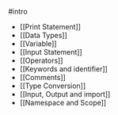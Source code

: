 #intro

* [[Print Statement]]
* [[Data Types]]
* [[Variable]]
* [[Input Statement]]
* [[Operators]]
* [[Keywords and identifier]]
* [[Comments]]
* [[Type Conversion]]
* [[Input, Output  and import]]
* [[Namespace and Scope]]
